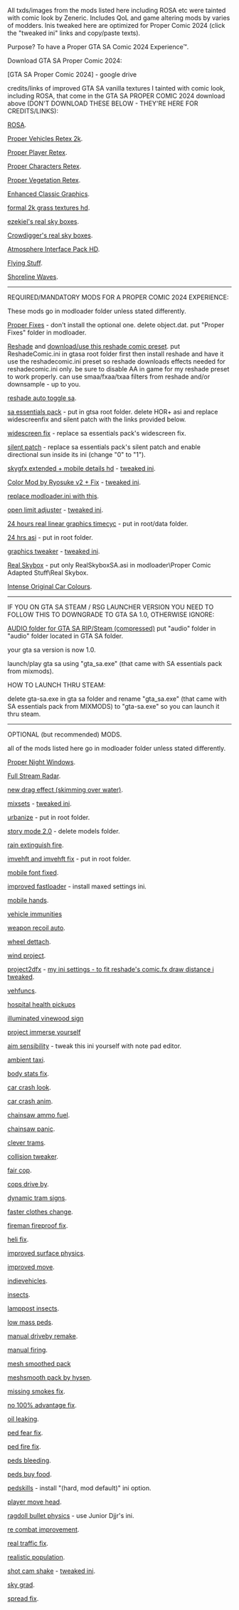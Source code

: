 
All txds/images from the mods listed here including ROSA etc were tainted with comic look by Zeneric. Includes QoL and game altering mods by varies of modders. Inis tweaked here are optimized for Proper Comic 2024 (click the "tweaked ini" links and copy/paste texts).

Purpose? To have a Proper GTA SA Comic 2024 Experience™.

Download GTA SA Proper Comic 2024:

[GTA SA Proper Comic 2024] - google drive

credits/links of improved GTA SA vanilla textures I tainted with comic look, including ROSA, that come in the GTA SA PROPER COMIC 2024 download above (DON'T DOWNLOAD THESE BELOW - THEY'RE HERE FOR CREDITS/LINKS):


[ROSA](https://www.mixmods.com.br/2023/07/rosa-project-evolved-remaster-texturas-hd/).

[Proper Vehicles Retex 2k](https://www.mixmods.com.br/2022/04/sa-sade-proper-vehicles-retex/).

[Proper Player Retex](https://www.mixmods.com.br/2022/04/proper-player-retex/).

[Proper Characters Retex](https://www.mixmods.com.br/2022/07/sa-proper-characters-retex-hd-peds-remaster/).

[Proper Vegetation Retex](https://www.mixmods.com.br/2021/07/proper-vegetation-retex-vegetacao-com-texturas-hd/).

[Enhanced Classic Graphics](https://www.mixmods.com.br/2019/10/ecg-enhanced-classic-graphics/).

[formal 2k grass textures hd](https://www.mixmods.com.br/2018/12/formal-2k-grass-textures-grama-hd/).

[ezekiel's real sky boxes](https://www.youtube.com/watch?v=-Dl6YYUEyPw&t=5s).

[Crowdigger's real sky boxes](https://www.mixmods.com.br/2020/08/real-skybox-skyboxes-by-crowdigger-novos-ceus-hd/).

[Atmosphere Interface Pack HD](https://www.mixmods.com.br/2021/01/atmosphere-interface-pack-interface-hd/).

[Flying Stuff](https://www.mixmods.com.br/2020/02/flying-stuff-folhas-etc-caindo-pela-tela/).

[Shoreline Waves](https://www.mixmods.com.br/2020/03/shoreline-waves-efeito-de-ondas/).

-----------------------------------------------------------------------------------------------------------------------------------------------------

REQUIRED/MANDATORY MODS FOR A PROPER COMIC 2024 EXPERIENCE:

These mods go in modloader folder unless stated differently.

[Proper Fixes](https://www.mixmods.com.br/2023/07/sa-proper-fixes/) - don't install the optional one. delete object.dat. put "Proper Fixes" folder in modloader.

[Reshade](https://reshade.me/) and [download/use this reshade comic preset](https://pastebin.com/4qZic6cr). put ReshadeComic.ini in gtasa root folder first then install reshade and have it use the reshadecomic.ini preset so reshade downloads effects needed for reshadecomic.ini only. be sure to disable AA in game for my reshade preset to work properly. can use smaa/fxaa/txaa filters from reshade and/or downsample - up to you.

[reshade auto toggle sa](https://www.mixmods.com.br/2020/04/iii-vc-sa-reshade-auto-toggle-desativar-efeitos-no-menu/).

[sa essentials pack](https://www.mixmods.com.br/2019/06/sa-essentials-pack/) - put in gtsa root folder. delete HOR+ asi and replace widescreenfix and silent patch with the links provided below.

[widescreen fix](https://thirteenag.github.io/wfp#gtasa) - replace sa essentials pack's widescreen fix.

[silent patch](https://cookieplmonster.github.io/mods/gta-sa/#silentpatch) - replace sa essentials pack's silent patch and enable directional sun inside its ini (change "0" to "1").

[skygfx extended + mobile details hd](https://www.mixmods.com.br/2022/11/sa-skygfx/) - [tweaked ini](https://pastebin.com/qaRmfQEj).

[Color Mod by Ryosuke v2 + Fix](https://www.mixmods.com.br/2022/09/sa-color-mod/) - [tweaked ini](ggg.ggg.com).

[replace modloader.ini with this](https://pastebin.com/Yq7wpCn0).

[open limit adjuster](https://www.mixmods.com.br/2022/10/open-limit-adjuster/) - [tweaked ini](paste.bin).

[24 hours real linear graphics timecyc](https://www.mixmods.com.br/2022/07/real-linear-graphics/) - put in root/data folder.

[24 hrs asi](https://www.mixmods.com.br/2017/08/24h-timecycle-timecyc-dat-de-24-horas/) - put in root folder.

[graphics tweaker](https://www.mixmods.com.br/2022/09/graphicstweaker/) - [tweaked ini](https://pastebin.com/6rrbuFXt).

[Real Skybox](https://www.mixmods.com.br/2021/06/sa-real-skybox/) - put only RealSkyboxSA.asi in modloader\Proper Comic Adapted Stuff\Real Skybox\.

[Intense Original Car Colours](https://www.gtainside.com/en/sanandreas/mods/114039-intense-original-car-colours/download/).

-----------------------------------------------------------------------------------------------------------------------------------------------------

IF YOU ON GTA SA STEAM / RSG LAUNCHER VERSION YOU NEED TO FOLLOW THIS TO DOWNGRADE TO GTA SA 1.0, OTHERWISE IGNORE:

[AUDIO folder for GTA SA RIP/Steam (compressed)](https://www.mixmods.com.br/2012/07/pasta-audio-para-gta-sa-rip-steam-compactado/) put "audio" folder in "audio" folder located in GTA SA folder.

your gta sa version is now 1.0.

launch/play gta sa using "gta_sa.exe" (that came with SA essentials pack from mixmods).

HOW TO LAUNCH THRU STEAM: 

delete gta-sa.exe in gta sa folder and rename "gta_sa.exe" (that came with SA essentials pack from MIXMODS) to "gta-sa.exe" so you can launch it thru steam.

-----------------------------------------------------------------------------------------------------------------------------------------------------

OPTIONAL (but recommended) MODS.

all of the mods listed here go in modloader folder unless stated differently.

[Proper Night Windows](https://www.mixmods.com.br/2022/06/proper-night-windows/).

[Full Stream Radar](https://www.mixmods.com.br/2015/01/full-stream-radar-fix-radar-sumindo/).

[new drag effect (skimming over water)](https://www.mixmods.com.br/2014/10/novo-efeito-de-arrasto-rasante-em-cima-dagua/).

[mixsets](https://github.com/m0b-x/SA-MixSets/) - [tweaked ini](https://drive.google.com/file/d/16N-alAsOwI1XKADOf66yYV7Mn_ewa9Lz/view?usp=sharing).

[urbanize](https://www.mixmods.com.br/2024/01/urbanize/) - put in root folder.

[story mode 2.0](https://www.mixmods.com.br/2022/11/story-mode/) - delete models folder.

[rain extinguish fire](https://www.mixmods.com.br/2021/10/rain-extinguish-fire-chuva-apaga-o-fogo/).

[imvehft and imvehft fix](https://www.mixmods.com.br/2020/01/imvehft-improved-vehicle-features/) - put in root folder.

[mobile font fixed](https://www.mixmods.com.br/2019/12/mobile-font-fixed-fonte-do-gta-sa-mobile-corrigida/).

[improved fastloader](https://www.mixmods.com.br/2014/02/improved-fastloader-by-link-2012/) - install maxed settings ini.

[mobile hands](https://www.mixmods.com.br/2021/03/mobile-xbox-hands-maos-com-dedos-separados/).

[vehicle immunities](https://www.mixmods.com.br/2016/02/vehicle-immunities-corrigir-trailers-explodindo-e-mais/)

[weapon recoil auto](https://www.mixmods.com.br/2020/12/weaponrecoilauto-v2-6-recuo-de-arma-ao-atirar/).

[wheel dettach](https://www.mixmods.com.br/2020/07/wheel-detach-soltar-ou-estourar-roda/).

[wind project](https://www.mixmods.com.br/2022/10/wind-project/).

[project2dfx](https://www.mixmods.com.br/2020/02/sa-project2dfx/) - [my ini settings - to fit reshade's comic.fx draw distance i tweaked](https://pastebin.com/ZxJBZ1tu).

[vehfuncs](https://www.mixmods.com.br/2023/01/sa-vehfuncs/).

[hospital health pickups](https://www.mixmods.com.br/2021/10/hospital-health-pickups-pickup-de-saude-nos-hospitais/)

[illuminated vinewood sign](https://www.mixmods.com.br/2021/10/illuminated-vinewood-sign-placa-de-vinewood-iluminada/)

[project immerse yourself](https://www.mixmods.com.br/2022/01/project-immerse-yourself-prelight-melhorado/)

[aim sensibility](https://www.mixmods.com.br/2020/09/aim-sensibility-v2-0-sensibilidade-de-mira-configuravel/) - tweak this ini yourself with note pad editor.

[ambient taxi](https://www.mixmods.com.br/2017/12/ambient-taxi-taxi-pegando-passageiros/).

[body stats fix](https://www.mixmods.com.br/2022/07/sa-body-stats-fix-in-interiors/).

[car crash look](https://www.mixmods.com.br/2019/04/car-crash-look-pedestres-olharem-ao-bater-o-carro/).

[car crash anim](https://www.mixmods.com.br/2014/06/car-crash-anim-ir-pra-frente-quando-bater/).

[chainsaw ammo fuel](https://www.mixmods.com.br/2022/04/chainsaw-ammo-fuel/).

[chainsaw panic](https://www.mixmods.com.br/2017/12/chainsaw-panic-se-assustar-com-motosserra/).

[clever trams](https://www.mixmods.com.br/2020/01/clever-trams-bondes-mais-inteligentes/).

[collision tweaker](https://www.mixmods.com.br/2017/02/collision-tweaker-editar-reacao-de-colisao-em-veiculos/).

[fair cop](https://www.mixmods.com.br/2020/10/fair-police-v2-0-2-policiais-atacam-pedestres/).

[cops drive by](https://www.mixmods.com.br/2018/07/copsdriveby-policiais-atirando-do-carro/).

[dynamic tram signs](https://www.mixmods.com.br/2017/06/dynamic-tram-signs-corrigir-variacao-da-placa-do-bonde/).

[faster clothes change](https://www.mixmods.com.br/2020/08/faster-clothes-changes-trocar-de-roupa-rapidamente/).

[fireman fireproof fix](https://www.mixmods.com.br/2020/02/vc-sa-fireman-fireproof-fix-bombeiros-resistentes-ao-fogo/).

[heli fix](https://www.mixmods.com.br/2021/10/helifix-piloto-nos-helicopteros/).

[improved surface physics](https://www.mixmods.com.br/2021/11/improved-surface-physics-superficies-com-fisica-melhorada/).

[improved move](https://www.mixmods.com.br/2021/08/improvedmove/).

[indievehicles](https://www.mixmods.com.br/2019/08/indievehicles/).

[insects](https://www.mixmods.com.br/2022/08/insects-mod/).

[lamppost insects](https://www.mixmods.com.br/2015/09/lamppost-insects-insetos-nas-luzes-dos-postes/).

[low mass peds](https://www.mixmods.com.br/2019/03/low-mass-peds-menos-impacto-ao-atropelar-pessoas/).

[manual driveby remake](https://www.mixmods.com.br/2021/10/manual-driveby-remake-fixed-mirar-de-dentro-do-carro/).

[manual firing](https://www.mixmods.com.br/2022/05/manual-firing-tiros-manuais/).

[mesh smoothed pack](https://www.mixmods.com.br/2021/05/mesh-smoothed-pack-objetos-mais-redondos/)

[meshsmooth pack by hysen](https://www.mixmods.com.br/2022/07/sa-meshsmooth-pack-by-hysen/).

[missing smokes fix](https://www.mixmods.com.br/2022/05/missing-smokes-fix/).

[no 100% advantage fix](https://www.mixmods.com.br/2016/08/no-100-advantages-remover-beneficios-do-100/).

[oil leaking](https://www.mixmods.com.br/2020/10/oil-leaking-pingar-oleo-do-carro/).

[ped fear fix](https://www.mixmods.com.br/2020/10/ped-fear-fix-v2-0-2-peds-se-assustam-com-armas-e-mais/).

[ped fire fix](https://www.mixmods.com.br/2018/10/ped-fire-fix-v1-1-corrigir-pedestres-pegando-fogo/).

[peds bleeding](https://www.mixmods.com.br/2020/03/peds-bleeding-sangrar-com-saude-baixa/).

[peds buy food](https://www.mixmods.com.br/2020/07/peds-buy-food-pedestres-compram-comida/).

[pedskills](https://www.mixmods.com.br/2022/08/pedskills/) - install "(hard, mod default)" ini option.

[player move head](https://www.mixmods.com.br/2020/09/player-move-head-mover-a-cabeca-pra-onde-apontar/).

[ragdoll bullet physics](https://www.mixmods.com.br/2021/09/mod-ragdoll-bullet-physics-fix-fisica-realista/) - use Junior Djjr's ini.

[re combat improvement](https://gtaforums.com/topic/925699-sa-combat-improvement/).

[real traffic fix](https://www.mixmods.com.br/2022/04/real-traffic-fix/).

[realistic population](https://www.mixmods.com.br/2021/11/sa-sade-realistic-population-more-peds-popcycle-dat/).

[shot cam shake](https://www.mixmods.com.br/2018/12/shot-cam-shake-tremer-tela-enquanto-atira/) - [tweaked ini](https://pastebin.com/KMUgdJVp).

[sky grad](https://www.mixmods.com.br/2020/01/skygrad-sky-gradient-fix-corrigir-linhas-no-ceu/).

[spread fix](https://www.mixmods.com.br/2018/01/spread-fix-corrigir-espalhamento-dos-tiros/).
